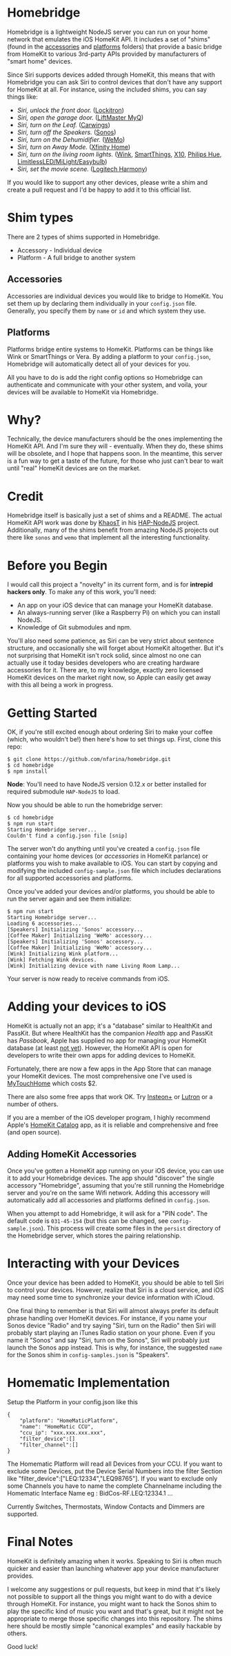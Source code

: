 
# Homebridge

Homebridge is a lightweight NodeJS server you can run on your home network that emulates the iOS HomeKit API. It includes a set of "shims" (found in the [accessories](accessories/) and [platforms](platforms/) folders) that provide a basic bridge from HomeKit to various 3rd-party APIs provided by manufacturers of "smart home" devices.

Since Siri supports devices added through HomeKit, this means that with Homebridge you can ask Siri to control devices that don't have any support for HomeKit at all. For instance, using the included shims, you can say things like:

 * _Siri, unlock the front door._ ([Lockitron](https://lockitron.com))
 * _Siri, open the garage door._ ([LiftMaster MyQ](https://www.myliftmaster.com))
 * _Siri, turn on the Leaf._ ([Carwings](http://www.nissanusa.com/innovations/carwings.article.html))
 * _Siri, turn off the Speakers._ ([Sonos](http://www.sonos.com))
 * _Siri, turn on the Dehumidifier._ ([WeMo](http://www.belkin.com/us/Products/home-automation/c/wemo-home-automation/))
 * _Siri, turn on Away Mode._ ([Xfinity Home](http://www.comcast.com/home-security.html))
 * _Siri, turn on the living room lights._ ([Wink](http://www.wink.com), [SmartThings](http://www.smartthings.com), [X10](http://github.com/edc1591/rest-mochad), [Philips Hue](http://meethue.com), [LimitlessLED/MiLight/Easybulb](http://www.limitlessled.com/))
 * _Siri, set the movie scene._ ([Logitech Harmony](http://myharmony.com/))

If you would like to support any other devices, please write a shim and create a pull request and I'd be happy to add it to this official list.

# Shim types
There are 2 types of shims supported in Homebridge.

* Accessory - Individual device
* Platform - A full bridge to another system

## Accessories

Accessories are individual devices you would like to bridge to HomeKit. You set them up by declaring them individually in your `config.json` file. Generally, you specify them by `name` or `id` and which system they use.

## Platforms

Platforms bridge entire systems to HomeKit. Platforms can be things like Wink or SmartThings or Vera. By adding a platform to your `config.json`, Homebridge will automatically detect all of your devices for you.

All you have to do is add the right config options so Homebridge can authenticate and communicate with your other system, and voila, your devices will be available to HomeKit via Homebridge.

# Why?

Technically, the device manufacturers should be the ones implementing the HomeKit API. And I'm sure they will - eventually. When they do, these shims will be obsolete, and I hope that happens soon. In the meantime, this server is a fun way to get a taste of the future, for those who just can't bear to wait until "real" HomeKit devices are on the market.

# Credit

Homebridge itself is basically just a set of shims and a README. The actual HomeKit API work was done by [KhaosT](http://twitter.com/khaost) in his [HAP-NodeJS](https://github.com/KhaosT/HAP-NodeJS) project. Additionally, many of the shims benefit from amazing NodeJS projects out there like `sonos` and `wemo` that implement all the interesting functionality.

# Before you Begin

I would call this project a "novelty" in its current form, and is for **intrepid hackers only**. To make any of this work, you'll need:

 * An app on your iOS device that can manage your HomeKit database.
 * An always-running server (like a Raspberry Pi) on which you can install NodeJS.
 * Knowledge of Git submodules and npm.

You'll also need some patience, as Siri can be very strict about sentence structure, and occasionally she will forget about HomeKit altogether. But it's not surprising that HomeKit isn't rock solid, since almost no one can actually use it today besides developers who are creating hardware accessories for it. There are, to my knowledge, exactly zero licensed HomeKit devices on the market right now, so Apple can easily get away with this all being a work in progress.

# Getting Started

OK, if you're still excited enough about ordering Siri to make your coffee (which, who wouldn't be!) then here's how to set things up. First, clone this repo:

    $ git clone https://github.com/nfarina/homebridge.git
    $ cd homebridge
    $ npm install

**Node**: You'll need to have NodeJS version 0.12.x or better installed for required submodule `HAP-NodeJS` to load.

Now you should be able to run the homebridge server:

    $ cd homebridge
    $ npm run start
    Starting Homebridge server...
    Couldn't find a config.json file [snip]

The server won't do anything until you've created a `config.json` file containing your home devices (or _accessories_ in HomeKit parlance) or platforms you wish to make available to iOS. You can start by copying and modifying the included `config-sample.json` file which includes declarations for all supported accessories and platforms.

Once you've added your devices and/or platforms, you should be able to run the server again and see them initialize:

    $ npm run start
    Starting Homebridge server...
    Loading 6 accessories...
    [Speakers] Initializing 'Sonos' accessory...
    [Coffee Maker] Initializing 'WeMo' accessory...
    [Speakers] Initializing 'Sonos' accessory...
    [Coffee Maker] Initializing 'WeMo' accessory...
    [Wink] Initializing Wink platform...
    [Wink] Fetching Wink devices.
    [Wink] Initializing device with name Living Room Lamp...

Your server is now ready to receive commands from iOS.

# Adding your devices to iOS

HomeKit is actually not an app; it's a "database" similar to HealthKit and PassKit. But where HealthKit has the companion _Health_ app and PassKit has _Passbook_, Apple has supplied no app for managing your HomeKit database (at least [not yet](http://9to5mac.com/2015/05/20/apples-planned-ios-9-home-app-uses-virtual-rooms-to-manage-homekit-accessories/)). However, the HomeKit API is open for developers to write their own apps for adding devices to HomeKit.

Fortunately, there are now a few apps in the App Store that can manage your HomeKit devices. The most comprehensive one I've used is [MyTouchHome](https://itunes.apple.com/us/app/mytouchhome/id965142360?mt=8&at=11lvmd&ct=mhweb) which costs $2.

There are also some free apps that work OK. Try [Insteon+](https://itunes.apple.com/US/app/id919270334?mt=8) or [Lutron](https://itunes.apple.com/us/app/lutron-app-for-caseta-wireless/id886753021?mt=8) or a number of others.

If you are a member of the iOS developer program, I highly recommend Apple's [HomeKit Catalog](https://developer.apple.com/library/ios/samplecode/HomeKitCatalog/Introduction/Intro.html) app, as it is reliable and comprehensive and free (and open source).

## Adding HomeKit Accessories

Once you've gotten a HomeKit app running on your iOS device, you can use it to add your Homebridge devices. The app should "discover" the single accessory "Homebridge", assuming that you're still running the Homebridge server and you're on the same Wifi network. Adding this accessory will automatically add all accessories and platforms defined in `config.json`.

When you attempt to add Homebridge, it will ask for a "PIN code". The default code is `031-45-154` (but this can be changed, see `config-sample.json`). This process will create some files in the `persist` directory of the Homebridge server, which stores the pairing relationship.

# Interacting with your Devices

Once your device has been added to HomeKit, you should be able to tell Siri to control your devices. However, realize that Siri is a cloud service, and iOS may need some time to synchronize your device information with iCloud.

One final thing to remember is that Siri will almost always prefer its default phrase handling over HomeKit devices. For instance, if you name your Sonos device "Radio" and try saying "Siri, turn on the Radio" then Siri will probably start playing an iTunes Radio station on your phone. Even if you name it "Sonos" and say "Siri, turn on the Sonos", Siri will probably just launch the Sonos app instead. This is why, for instance, the suggested `name` for the Sonos shim in `config-samples.json` is "Speakers".

# Homematic Implementation

Setup the Platform in your config.json like this

    {
        "platform": "HomeMaticPlatform",
        "name": "HomeMatic CCU",
        "ccu_ip": "xxx.xxx.xxx.xxx",
        "filter_device":[]
        "filter_channel":[]
    }

The Homematic Platform will read all Devices from your CCU. If you want to exclude some Devices, put the Device Serial Numbers into the filter Section like "filter_device":["LEQ:12334","LEQ98765"]. If you want to exclude only some Channels you have to name the complete Channelname including the Homematic Interface Name eg : BidCos-RF.LEQ:12334.1 ...

Currently Switches, Thermostats, Window Contacts and Dimmers are supported.

# Final Notes

HomeKit is definitely amazing when it works. Speaking to Siri is often much quicker and easier than launching whatever app your device manufacturer provides.

I welcome any suggestions or pull requests, but keep in mind that it's likely not possible to support all the things you might want to do with a device through HomeKit. For instance, you might want to hack the Sonos shim to play the specific kind of music you want and that's great, but it might not be appropriate to merge those specific changes into this repository. The shims here should be mostly simple "canonical examples" and easily hackable by others.

Good luck!
